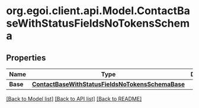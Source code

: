 
# org.egoi.client.api.Model.ContactBaseWithStatusFieldsNoTokensSchema

## Properties

Name | Type | Description | Notes
------------ | ------------- | ------------- | -------------
**Base** | [**ContactBaseWithStatusFieldsNoTokensSchemaBase**](ContactBaseWithStatusFieldsNoTokensSchemaBase.md) |  | [optional] 

[[Back to Model list]](../README.md#documentation-for-models)
[[Back to API list]](../README.md#documentation-for-api-endpoints)
[[Back to README]](../README.md)

